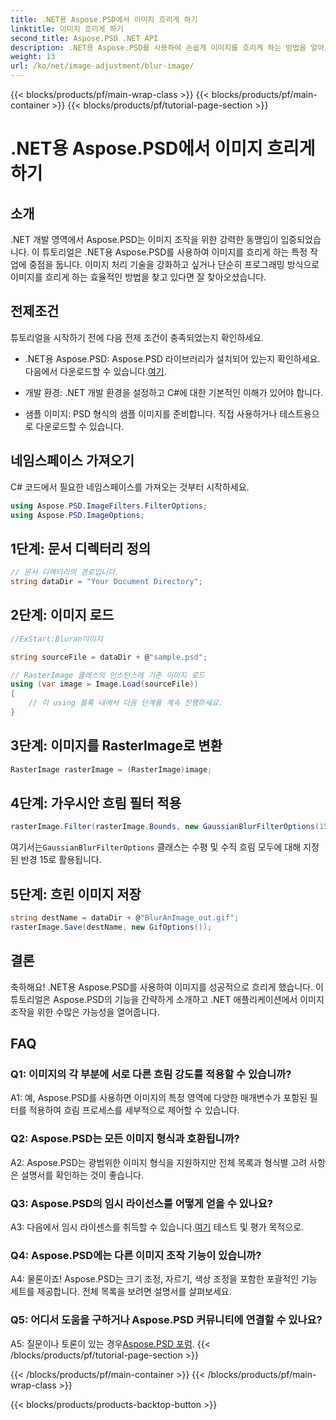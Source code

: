 ```yaml
---
title: .NET용 Aspose.PSD에서 이미지 흐리게 하기
linktitle: 이미지 흐리게 하기
second_title: Aspose.PSD .NET API
description: .NET용 Aspose.PSD를 사용하여 손쉽게 이미지를 흐리게 하는 방법을 알아보세요. C# 프로젝트에서 원활한 이미지 조작을 위한 단계별 가이드입니다.
weight: 13
url: /ko/net/image-adjustment/blur-image/
---
```


{{< blocks/products/pf/main-wrap-class >}}
{{< blocks/products/pf/main-container >}}
{{< blocks/products/pf/tutorial-page-section >}}

# .NET용 Aspose.PSD에서 이미지 흐리게 하기

## 소개

.NET 개발 영역에서 Aspose.PSD는 이미지 조작을 위한 강력한 동맹임이 입증되었습니다. 이 튜토리얼은 .NET용 Aspose.PSD를 사용하여 이미지를 흐리게 하는 특정 작업에 중점을 둡니다. 이미지 처리 기술을 강화하고 싶거나 단순히 프로그래밍 방식으로 이미지를 흐리게 하는 효율적인 방법을 찾고 있다면 잘 찾아오셨습니다.

## 전제조건

튜토리얼을 시작하기 전에 다음 전제 조건이 충족되었는지 확인하세요.

-  .NET용 Aspose.PSD: Aspose.PSD 라이브러리가 설치되어 있는지 확인하세요. 다음에서 다운로드할 수 있습니다.[여기](https://releases.aspose.com/psd/net/).

- 개발 환경: .NET 개발 환경을 설정하고 C#에 대한 기본적인 이해가 있어야 합니다.

- 샘플 이미지: PSD 형식의 샘플 이미지를 준비합니다. 직접 사용하거나 테스트용으로 다운로드할 수 있습니다.

## 네임스페이스 가져오기

C# 코드에서 필요한 네임스페이스를 가져오는 것부터 시작하세요.

```csharp
using Aspose.PSD.ImageFilters.FilterOptions;
using Aspose.PSD.ImageOptions;
```

## 1단계: 문서 디렉터리 정의

```csharp
// 문서 디렉터리의 경로입니다.
string dataDir = "Your Document Directory";
```

## 2단계: 이미지 로드

```csharp
//ExStart:Bluran이미지

string sourceFile = dataDir + @"sample.psd";

// RasterImage 클래스의 인스턴스에 기존 이미지 로드
using (var image = Image.Load(sourceFile))
{
    // 이 using 블록 내에서 다음 단계를 계속 진행하세요.
}
```

## 3단계: 이미지를 RasterImage로 변환

```csharp
RasterImage rasterImage = (RasterImage)image;
```

## 4단계: 가우시안 흐림 필터 적용

```csharp
rasterImage.Filter(rasterImage.Bounds, new GaussianBlurFilterOptions(15, 15));
```

 여기서는`GaussianBlurFilterOptions` 클래스는 수평 및 수직 흐림 모두에 대해 지정된 반경 15로 활용됩니다.

## 5단계: 흐린 이미지 저장

```csharp
string destName = dataDir + @"BlurAnImage_out.gif";
rasterImage.Save(destName, new GifOptions());
```

## 결론

축하해요! .NET용 Aspose.PSD를 사용하여 이미지를 성공적으로 흐리게 했습니다. 이 튜토리얼은 Aspose.PSD의 기능을 간략하게 소개하고 .NET 애플리케이션에서 이미지 조작을 위한 수많은 가능성을 열어줍니다.

## FAQ

### Q1: 이미지의 각 부분에 서로 다른 흐림 강도를 적용할 수 있습니까?

A1: 예, Aspose.PSD를 사용하면 이미지의 특정 영역에 다양한 매개변수가 포함된 필터를 적용하여 흐림 프로세스를 세부적으로 제어할 수 있습니다.

### Q2: Aspose.PSD는 모든 이미지 형식과 호환됩니까?

A2: Aspose.PSD는 광범위한 이미지 형식을 지원하지만 전체 목록과 형식별 고려 사항은 설명서를 확인하는 것이 좋습니다.

### Q3: Aspose.PSD의 임시 라이선스를 어떻게 얻을 수 있나요?

 A3: 다음에서 임시 라이센스를 취득할 수 있습니다.[여기](https://purchase.aspose.com/temporary-license/) 테스트 및 평가 목적으로.

### Q4: Aspose.PSD에는 다른 이미지 조작 기능이 있습니까?

A4: 물론이죠! Aspose.PSD는 크기 조정, 자르기, 색상 조정을 포함한 포괄적인 기능 세트를 제공합니다. 전체 목록을 보려면 설명서를 살펴보세요.

### Q5: 어디서 도움을 구하거나 Aspose.PSD 커뮤니티에 연결할 수 있나요?

 A5: 질문이나 토론이 있는 경우[Aspose.PSD 포럼](https://forum.aspose.com/c/psd/34).
{{< /blocks/products/pf/tutorial-page-section >}}

{{< /blocks/products/pf/main-container >}}
{{< /blocks/products/pf/main-wrap-class >}}

{{< blocks/products/products-backtop-button >}}
